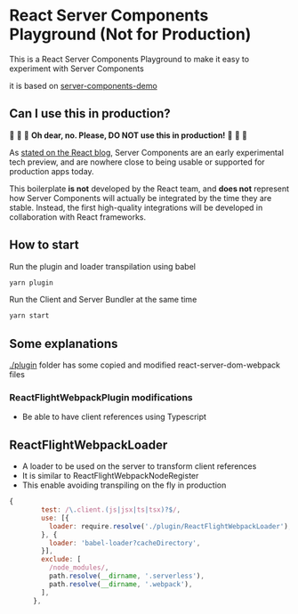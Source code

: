# React Server Components Playground (Not for Production) 

This is a React Server Components Playground to make it easy to experiment with Server Components

it is based on [server-components-demo](https://github.com/reactjs/server-components-demo)

## Can I use this in production?

🔴 🔴 🔴 **Oh dear, no. Please, DO NOT use this in production!** 🔴 🔴 🔴

As [stated on the React blog](https://reactjs.org/blog/2020/12/21/data-fetching-with-react-server-components.html), Server Components are an early experimental tech preview, and are nowhere close to being usable or supported for production apps today.

This boilerplate **is not** developed by the React team, and **does not** represent how Server Components will actually be integrated by the time they are stable. Instead, the first high-quality integrations will be developed in collaboration with React frameworks.

## How to start

Run the plugin and loader transpilation using babel

```bash
yarn plugin
```

Run the Client and Server Bundler at the same time
```bash
yarn start
```

## Some explanations

[./plugin](./plugin) folder has some copied and modified react-server-dom-webpack files

### ReactFlightWebpackPlugin modifications
- Be able to have client references using Typescript

## ReactFlightWebpackLoader
- A loader to be used on the server to transform client references
- It is similar to ReactFlightWebpackNodeRegister
- This enable avoiding transpiling on the fly in production

```jsx
{
        test: /\.client.(js|jsx|ts|tsx)?$/,
        use: [{
          loader: require.resolve('./plugin/ReactFlightWebpackLoader'),
        }, {
          loader: 'babel-loader?cacheDirectory',
        }],
        exclude: [
          /node_modules/,
          path.resolve(__dirname, '.serverless'),
          path.resolve(__dirname, '.webpack'),
        ],
      },
```



